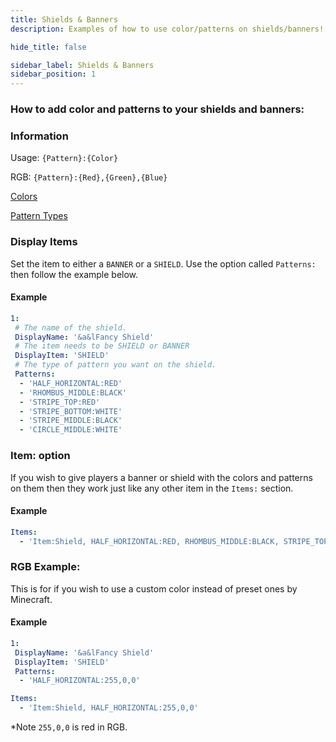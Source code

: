 ```yaml
---
title: Shields & Banners
description: Examples of how to use color/patterns on shields/banners!

hide_title: false

sidebar_label: Shields & Banners
sidebar_position: 1
---
```

### How to add color and patterns to your shields and banners:

### Information
Usage: `{Pattern}:{Color}`

RGB: `{Pattern}:{Red},{Green},{Blue}`

[Colors](https://jd.papermc.io/paper/1.21.4/org/bukkit/DyeColor.html)

[Pattern Types](https://jd.papermc.io/paper/1.21.4/org/bukkit/block/banner/PatternType.html)

### Display Items
Set the item to either a `BANNER` or a `SHIELD`. Use the option called `Patterns:` then follow the example below.

#### Example
```yaml
1:
 # The name of the shield.
 DisplayName: '&a&lFancy Shield'
 # The item needs to be SHIELD or BANNER
 DisplayItem: 'SHIELD'
 # The type of pattern you want on the shield.
 Patterns:
  - 'HALF_HORIZONTAL:RED'
  - 'RHOMBUS_MIDDLE:BLACK'
  - 'STRIPE_TOP:RED'
  - 'STRIPE_BOTTOM:WHITE'
  - 'STRIPE_MIDDLE:BLACK'
  - 'CIRCLE_MIDDLE:WHITE'
```

### Item: option
If you wish to give players a banner or shield with the colors and patterns on them then they work just like any other item in the `Items:` section.

#### Example
```yaml
Items:
  - 'Item:Shield, HALF_HORIZONTAL:RED, RHOMBUS_MIDDLE:BLACK, STRIPE_TOP:RED, STRIPE_BOTTOM:WHITE, STRIPE_MIDDLE:BLACK, CIRCLE_MIDDLE:WHITE'
```

### RGB Example:
This is for if you wish to use a custom color instead of preset ones by Minecraft.

#### Example
```yaml
1:
 DisplayName: '&a&lFancy Shield'
 DisplayItem: 'SHIELD'
 Patterns:
  - 'HALF_HORIZONTAL:255,0,0'
```
```yaml
Items:
  - 'Item:Shield, HALF_HORIZONTAL:255,0,0'
```
*Note `255,0,0` is red in RGB.